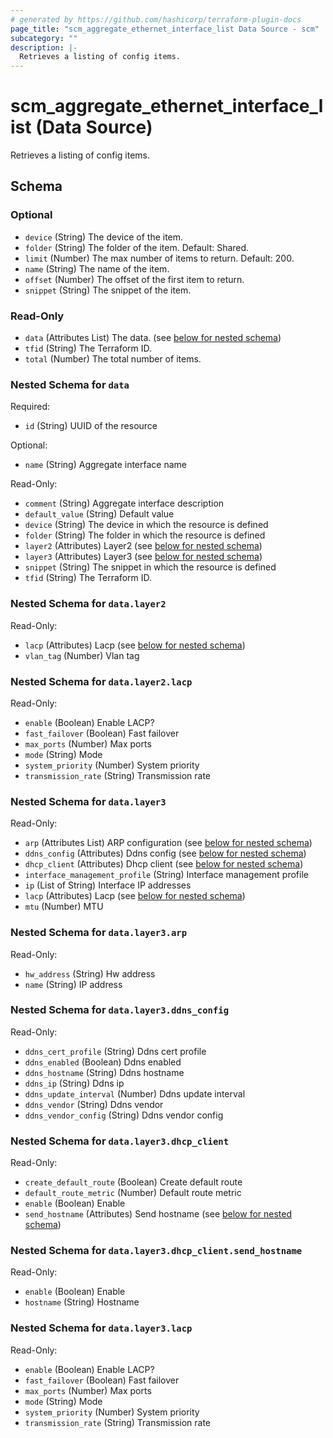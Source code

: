 ```yaml
---
# generated by https://github.com/hashicorp/terraform-plugin-docs
page_title: "scm_aggregate_ethernet_interface_list Data Source - scm"
subcategory: ""
description: |-
  Retrieves a listing of config items.
---
```


# scm_aggregate_ethernet_interface_list (Data Source)

Retrieves a listing of config items.



<!-- schema generated by tfplugindocs -->
## Schema

### Optional

- `device` (String) The device of the item.
- `folder` (String) The folder of the item. Default: Shared.
- `limit` (Number) The max number of items to return. Default: 200.
- `name` (String) The name of the item.
- `offset` (Number) The offset of the first item to return.
- `snippet` (String) The snippet of the item.

### Read-Only

- `data` (Attributes List) The data. (see [below for nested schema](#nestedatt--data))
- `tfid` (String) The Terraform ID.
- `total` (Number) The total number of items.

<a id="nestedatt--data"></a>
### Nested Schema for `data`

Required:

- `id` (String) UUID of the resource

Optional:

- `name` (String) Aggregate interface name

Read-Only:

- `comment` (String) Aggregate interface description
- `default_value` (String) Default value
- `device` (String) The device in which the resource is defined
- `folder` (String) The folder in which the resource is defined
- `layer2` (Attributes) Layer2 (see [below for nested schema](#nestedatt--data--layer2))
- `layer3` (Attributes) Layer3 (see [below for nested schema](#nestedatt--data--layer3))
- `snippet` (String) The snippet in which the resource is defined
- `tfid` (String) The Terraform ID.

<a id="nestedatt--data--layer2"></a>
### Nested Schema for `data.layer2`

Read-Only:

- `lacp` (Attributes) Lacp (see [below for nested schema](#nestedatt--data--layer2--lacp))
- `vlan_tag` (Number) Vlan tag

<a id="nestedatt--data--layer2--lacp"></a>
### Nested Schema for `data.layer2.lacp`

Read-Only:

- `enable` (Boolean) Enable LACP?
- `fast_failover` (Boolean) Fast failover
- `max_ports` (Number) Max ports
- `mode` (String) Mode
- `system_priority` (Number) System priority
- `transmission_rate` (String) Transmission rate



<a id="nestedatt--data--layer3"></a>
### Nested Schema for `data.layer3`

Read-Only:

- `arp` (Attributes List) ARP configuration (see [below for nested schema](#nestedatt--data--layer3--arp))
- `ddns_config` (Attributes) Ddns config (see [below for nested schema](#nestedatt--data--layer3--ddns_config))
- `dhcp_client` (Attributes) Dhcp client (see [below for nested schema](#nestedatt--data--layer3--dhcp_client))
- `interface_management_profile` (String) Interface management profile
- `ip` (List of String) Interface IP addresses
- `lacp` (Attributes) Lacp (see [below for nested schema](#nestedatt--data--layer3--lacp))
- `mtu` (Number) MTU

<a id="nestedatt--data--layer3--arp"></a>
### Nested Schema for `data.layer3.arp`

Read-Only:

- `hw_address` (String) Hw address
- `name` (String) IP address


<a id="nestedatt--data--layer3--ddns_config"></a>
### Nested Schema for `data.layer3.ddns_config`

Read-Only:

- `ddns_cert_profile` (String) Ddns cert profile
- `ddns_enabled` (Boolean) Ddns enabled
- `ddns_hostname` (String) Ddns hostname
- `ddns_ip` (String) Ddns ip
- `ddns_update_interval` (Number) Ddns update interval
- `ddns_vendor` (String) Ddns vendor
- `ddns_vendor_config` (String) Ddns vendor config


<a id="nestedatt--data--layer3--dhcp_client"></a>
### Nested Schema for `data.layer3.dhcp_client`

Read-Only:

- `create_default_route` (Boolean) Create default route
- `default_route_metric` (Number) Default route metric
- `enable` (Boolean) Enable
- `send_hostname` (Attributes) Send hostname (see [below for nested schema](#nestedatt--data--layer3--dhcp_client--send_hostname))

<a id="nestedatt--data--layer3--dhcp_client--send_hostname"></a>
### Nested Schema for `data.layer3.dhcp_client.send_hostname`

Read-Only:

- `enable` (Boolean) Enable
- `hostname` (String) Hostname



<a id="nestedatt--data--layer3--lacp"></a>
### Nested Schema for `data.layer3.lacp`

Read-Only:

- `enable` (Boolean) Enable LACP?
- `fast_failover` (Boolean) Fast failover
- `max_ports` (Number) Max ports
- `mode` (String) Mode
- `system_priority` (Number) System priority
- `transmission_rate` (String) Transmission rate

